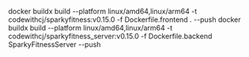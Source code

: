 docker buildx build --platform linux/amd64,linux/arm64 -t codewithcj/sparkyfitness:v0.15.0 -f Dockerfile.frontend . --push
docker buildx build --platform linux/amd64,linux/arm64 -t codewithcj/sparkyfitness_server:v0.15.0 -f Dockerfile.backend SparkyFitnessServer --push
